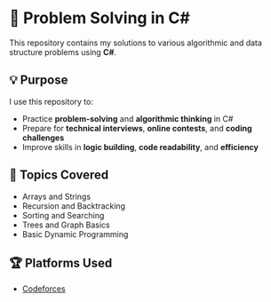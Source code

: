 # 🧠 Problem Solving in C#

This repository contains my solutions to various algorithmic and data structure problems using **C#**.

## 💡 Purpose

I use this repository to:
- Practice **problem-solving** and **algorithmic thinking** in C#
- Prepare for **technical interviews**, **online contests**, and **coding challenges**
- Improve skills in **logic building**, **code readability**, and **efficiency**

## 🧪 Topics Covered

- Arrays and Strings
- Recursion and Backtracking
- Sorting and Searching
- Trees and Graph Basics
- Basic Dynamic Programming

## 🏆 Platforms Used

- [Codeforces](https://codeforces.com/profile/s3d0o.xn)

